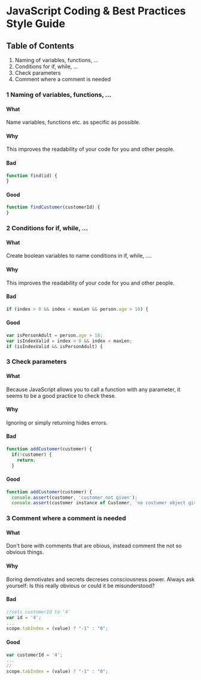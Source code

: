 # JavaScript Coding & Best Practices Style Guide


## Table of Contents

  1. Naming of variables, functions, ...
  2. Conditions for if, while, ...
  3. Check parameters
  4. Comment where a comment is needed

### 1 Naming of variables, functions, ...
#### What
Name variables, functions etc. as specific as possible.
  
#### Why
This improves the readability of your code for you and other people.

#### Bad
  ```javascript
  function find(id) {
  }
  ```
  
#### Good
  ```javascript
  function findCustomer(customerId) {
  }
  ```

### 2 Conditions for if, while, ...
#### What
Create boolean variables to name conditions in if, while, ....
  
#### Why
This improves the readability of your code for you and other people.

#### Bad
  ```javascript
  if (index > 0 && index < maxLen && person.age > 18) {
  ```
  
#### Good
  ```javascript
  var isPersonAdult = person.age > 18;
  var isIndexValid = index > 0 && index < maxLen;
  if (isIndexValid && isPersonAdult) {
  ```
### 3 Check parameters
#### What
Because JavaScript allows you to call a function with any parameter, it seems to be a good practice to check these.
  
#### Why
Ignoring or simply returning hides errors. 

#### Bad
  ```javascript
  function addCustomer(customer) {
    if(!customer) {
      return;
    }
  ```
  
#### Good
  ```javascript
  function addCustomer(customer) {
    console.assert(customer, 'customer not given');
    console.assert(customer instance of Customer, 'no costumer object given');
  ```

### 3 Comment where a comment is needed
#### What
Don't bore with comments that are obious, instead comment the not so obvious things.

#### Why
Boring demotivates and secrets decreses consciousness power. Always ask yourself: Is this really obvious or could it be misunderstood?

#### Bad
  ```javascript
  //sets customerId to '4'
  var id = '4';
  ...
  scope.tabIndex = (value) ? "-1" : "0";
  
  ```
  
#### Good
  ```javascript
  var customerId = '4';
  ...
  //
  scope.tabIndex = (value) ? "-1" : "0";
  
  ```
